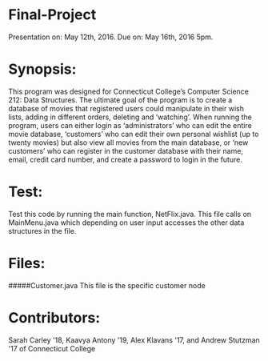 # Final-Project
Presentation on: May 12th, 2016. 
Due on: May 16th, 2016 5pm. 

# Synopsis:
This program was designed for Connecticut College’s Computer Science 212: Data Structures. 
The ultimate goal of the program is to create a database of movies that registered users could manipulate in their wish lists, 
adding in different orders, deleting and ‘watching’.  When running the program, users can either login as 
‘administrators’ who can edit the entire movie database, ‘customers’ who can edit their own personal wishlist (up to twenty movies) 
but also view all movies from the main database, or ‘new customers’ who can register in the customer database with their name, email, 
credit card number, and create a password to login in the future. 

# Test:
Test this code by running the main function, NetFlix.java. 
This file calls on MainMenu.java which depending on user input accesses the other data structures in the file. 

# Files:
#####Customer.java
This file is the specific customer node

# Contributors:
Sarah Carley '18, Kaavya Antony '19, Alex Klavans '17, and Andrew Stutzman '17 of Connecticut College

